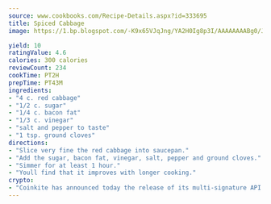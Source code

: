 ```yaml
---
source: www.cookbooks.com/Recipe-Details.aspx?id=333695
title: Spiced Cabbage
image: https://1.bp.blogspot.com/-K9x65VJqJng/YA2H0Ig8p3I/AAAAAAAABg0/JRKr7ZzesxofwlGw6YudXad_aQn9BD52QCLcBGAsYHQ/s299/2.png

yield: 10
ratingValue: 4.6
calories: 300 calories
reviewCount: 234
cookTime: PT2H
prepTime: PT43M
ingredients:
- "4 c. red cabbage"
- "1/2 c. sugar"
- "1/4 c. bacon fat"
- "1/3 c. vinegar"
- "salt and pepper to taste"
- "1 tsp. ground cloves"
directions:
- "Slice very fine the red cabbage into saucepan."
- "Add the sugar, bacon fat, vinegar, salt, pepper and ground cloves."
- "Simmer for at least 1 hour."
- "Youll find that it improves with longer cooking."
crypto:
- "Coinkite has announced today the release of its multi-signature API and Co-sign Pages, giving users the first Bitcoin platform of its kind to support M-of-15 signatures."
---
```

